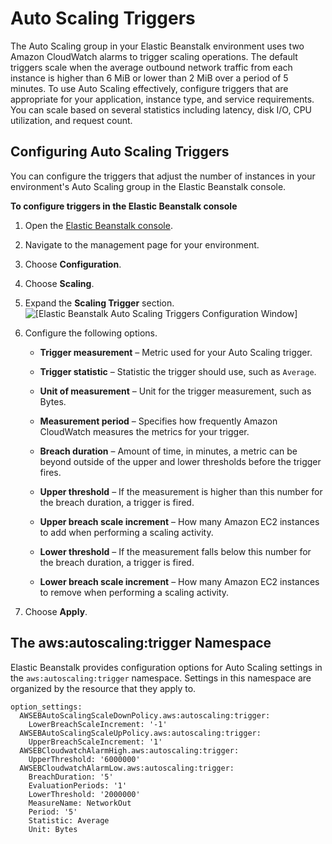 # Auto Scaling Triggers<a name="environments-cfg-autoscaling-triggers"></a>

The Auto Scaling group in your Elastic Beanstalk environment uses two Amazon CloudWatch alarms to trigger scaling operations\. The default triggers scale when the average outbound network traffic from each instance is higher than 6 MiB or lower than 2 MiB over a period of 5 minutes\. To use Auto Scaling effectively, configure triggers that are appropriate for your application, instance type, and service requirements\. You can scale based on several statistics including latency, disk I/O, CPU utilization, and request count\.

## Configuring Auto Scaling Triggers<a name="environments-cfg-autoscaling-triggers-console"></a>

You can configure the triggers that adjust the number of instances in your environment's Auto Scaling group in the Elastic Beanstalk console\.

**To configure triggers in the Elastic Beanstalk console**

1. Open the [Elastic Beanstalk console](https://console.aws.amazon.com/elasticbeanstalk)\.

1. Navigate to the management page for your environment\.

1. Choose **Configuration**\.

1. Choose **Scaling**\.

1. Expand the **Scaling Trigger** section\.  
![\[Elastic Beanstalk Auto Scaling Triggers Configuration Window\]](http://docs.aws.amazon.com/elasticbeanstalk/latest/dg/images/environment-cfg-autoscaling-triggers.png)

1. Configure the following options\.

   + **Trigger measurement** – Metric used for your Auto Scaling trigger\.

   + **Trigger statistic** – Statistic the trigger should use, such as `Average`\.

   + **Unit of measurement** – Unit for the trigger measurement, such as Bytes\.

   + **Measurement period** – Specifies how frequently Amazon CloudWatch measures the metrics for your trigger\.

   + **Breach duration** – Amount of time, in minutes, a metric can be beyond outside of the upper and lower thresholds before the trigger fires\.

   + **Upper threshold** – If the measurement is higher than this number for the breach duration, a trigger is fired\. 

   + **Upper breach scale increment** – How many Amazon EC2 instances to add when performing a scaling activity\. 

   + **Lower threshold** – If the measurement falls below this number for the breach duration, a trigger is fired\. 

   + **Lower breach scale increment** – How many Amazon EC2 instances to remove when performing a scaling activity\.

1. Choose **Apply**\.

## The aws:autoscaling:trigger Namespace<a name="environments-cfg-autoscaling-triggers-namespace"></a>

Elastic Beanstalk provides configuration options for Auto Scaling settings in the `aws:autoscaling:trigger` namespace\. Settings in this namespace are organized by the resource that they apply to\.

```
option_settings:
  AWSEBAutoScalingScaleDownPolicy.aws:autoscaling:trigger:
    LowerBreachScaleIncrement: '-1'
  AWSEBAutoScalingScaleUpPolicy.aws:autoscaling:trigger:
    UpperBreachScaleIncrement: '1'
  AWSEBCloudwatchAlarmHigh.aws:autoscaling:trigger:
    UpperThreshold: '6000000'
  AWSEBCloudwatchAlarmLow.aws:autoscaling:trigger:
    BreachDuration: '5'
    EvaluationPeriods: '1'
    LowerThreshold: '2000000'
    MeasureName: NetworkOut
    Period: '5'
    Statistic: Average
    Unit: Bytes
```